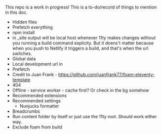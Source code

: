 This repo is a work in progress! This is a to-do/record of things to mention in this doc.

- Hidden files
- Prefetch everything
- npm install
- <build> in _site output will be local host whenever 11ty makes changes without you running a build command explicity. But it doens't matter because when you push to Netlify it triggers a build, and that's when the url switches.
- Global data
- Local development url in <build>
- Prefetch
- Credit to Juan Frank - https://github.com/juanfrank77/foam-eleventy-template
- 404
- Offline - service worker - cache first? Or check in the bg somehow
- Recommended extensions
- Recommended settings
  - Nunjucks formatter
- Breadcrumbs
- Run content folder by itself or just use the 11ty root. Should work either way.
- Exclude foam from build
